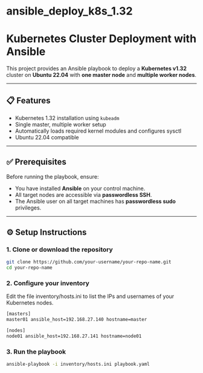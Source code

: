 # ansible_deploy_k8s_1.32
# Kubernetes Cluster Deployment with Ansible

This project provides an Ansible playbook to deploy a **Kubernetes v1.32** cluster on **Ubuntu 22.04** with **one master node** and **multiple worker nodes**.

---

## 📋 Features

- Kubernetes 1.32 installation using `kubeadm`
- Single master, multiple worker setup
- Automatically loads required kernel modules and configures sysctl
- Ubuntu 22.04 compatible

---

## ✅ Prerequisites

Before running the playbook, ensure:

- You have installed **Ansible** on your control machine.
- All target nodes are accessible via **passwordless SSH**.
- The Ansible user on all target machines has **passwordless sudo** privileges.

---

## ⚙️ Setup Instructions

### 1. Clone or download the repository

```bash
git clone https://github.com/your-username/your-repo-name.git
cd your-repo-name
```

### 2. Configure your inventory
Edit the file inventory/hosts.ini to list the IPs and usernames of your Kubernetes nodes.

```bash
[masters]
master01 ansible_host=192.168.27.140 hostname=master

[nodes]
node01 ansible_host=192.168.27.141 hostname=node01
```

### 3. Run the playbook

```bash
ansible-playbook -i inventory/hosts.ini playbook.yaml
```
